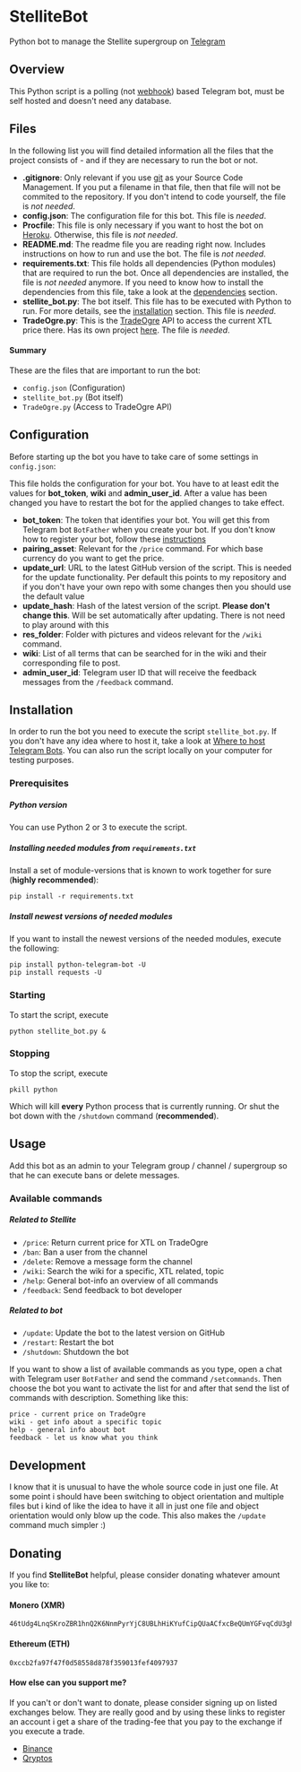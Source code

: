 # StelliteBot

Python bot to manage the Stellite supergroup on [Telegram](https://telegram.org)

## Overview
This Python script is a polling (not [webhook](https://github.com/python-telegram-bot/python-telegram-bot/wiki/Webhooks)) based Telegram bot, must be self hosted and doesn't need any database.

## Files
In the following list you will find detailed information all the files that the project consists of - and if they are necessary to run the bot or not.

- __.gitignore__: Only relevant if you use [git](https://git-scm.com) as your Source Code Management. If you put a filename in that file, then that file will not be commited to the repository. If you don't intend to code yourself, the file is _not needed_.
- __config.json__: The configuration file for this bot. This file is _needed_.
- __Procfile__: This file is only necessary if you want to host the bot on [Heroku](https://www.heroku.com). Otherwise, this file is _not needed_.
- __README.md__: The readme file you are reading right now. Includes instructions on how to run and use the bot. The file is _not needed_.
- __requirements.txt__: This file holds all dependencies (Python modules) that are required to run the bot. Once all dependencies are installed, the file is _not needed_ anymore. If you need to know how to install the dependencies from this file, take a look at the [dependencies](#dependencies) section.
- __stellite\_bot.py__: The bot itself. This file has to be executed with Python to run. For more details, see the [installation](#installation) section. This file is _needed_.
- __TradeOgre.py__: This is the [TradeOgre](https://tradeogre.com) API to access the current XTL price there. Has its own project [here](https://github.com/Endogen/TradeOgrePy). The file is _needed_. 

#### Summary
These are the files that are important to run the bot:

- `config.json` (Configuration)
- `stellite_bot.py` (Bot itself)
- `TradeOgre.py` (Access to TradeOgre API)

## Configuration
Before starting up the bot you have to take care of some settings in `config.json`:

This file holds the configuration for your bot. You have to at least edit the values for __bot_token__, __wiki__ and __admin_user_id__. After a value has been changed you have to restart the bot for the applied changes to take effect.

- __bot_token__: The token that identifies your bot. You will get this from Telegram bot `BotFather` when you create your bot. If you don't know how to register your bot, follow these [instructions](https://core.telegram.org/bots#3-how-do-i-create-a-bot)
- __pairing_asset__: Relevant for the `/price` command. For which base currency do you want to get the price.
- __update_url__: URL to the latest GitHub version of the script. This is needed for the update functionality. Per default this points to my repository and if you don't have your own repo with some changes then you should use the default value
- __update_hash__: Hash of the latest version of the script. __Please don't change this__. Will be set automatically after updating. There is not need to play around with this
- __res_folder__: Folder with pictures and videos relevant for the `/wiki` command.
- __wiki__: List of all terms that can be searched for in the wiki and their corresponding file to post.
- __admin_user_id__: Telegram user ID that will receive the feedback messages from the `/feedback` command. 

<a name="installation"></a>
## Installation
In order to run the bot you need to execute the script `stellite_bot.py`. If you don't have any idea where to host it, take a look at [Where to host Telegram Bots](https://github.com/python-telegram-bot/python-telegram-bot/wiki/Where-to-host-Telegram-Bots). You can also run the script locally on your computer for testing purposes.

### Prerequisites
##### Python version
You can use Python 2 or 3 to execute the script.

<a name="dependencies"></a>
##### Installing needed modules from `requirements.txt`
Install a set of module-versions that is known to work together for sure (__highly recommended__):
```shell
pip install -r requirements.txt
```

##### Install newest versions of needed modules
If you want to install the newest versions of the needed modules, execute the following:
```shell
pip install python-telegram-bot -U
pip install requests -U
```

### Starting
To start the script, execute
```shell
python stellite_bot.py &
```

### Stopping
To stop the script, execute
```shell
pkill python
```

Which will kill __every__ Python process that is currently running. Or shut the bot down with the `/shutdown` command (__recommended__).

## Usage
Add this bot as an admin to your Telegram group / channel / supergroup so that he can execute bans or delete messages.

### Available commands
##### Related to Stellite
- `/price`: Return current price for XTL on TradeOgre
- `/ban`: Ban a user from the channel
- `/delete`: Remove a message form the channel
- `/wiki`: Search the wiki for a specific, XTL related, topic
- `/help`: General bot-info an overview of all commands
- `/feedback`: Send feedback to bot developer

##### Related to bot
- `/update`: Update the bot to the latest version on GitHub
- `/restart`: Restart the bot
- `/shutdown`: Shutdown the bot

If you want to show a list of available commands as you type, open a chat with Telegram user `BotFather` and send the command `/setcommands`. Then choose the bot you want to activate the list for and after that send the list of commands with description. Something like this:
```
price - current price on TradeOgre
wiki - get info about a specific topic
help - general info about bot
feedback - let us know what you think
```

## Development
I know that it is unusual to have the whole source code in just one file. At some point i should have been switching to object orientation and multiple files but i kind of like the idea to have it all in just one file and object orientation would only blow up the code. This also makes the `/update` command much simpler :)

## Donating
If you find __StelliteBot__ helpful, please consider donating whatever amount you like to:

#### Monero (XMR)
```
46tUdg4LnqSKroZBR1hnQ2K6NnmPyrYjC8UBLhHiKYufCipQUaACfxcBeQUmYGFvqCdU3ghCpYq2o5Aqyj1nH6mfLVNka26
```

#### Ethereum (ETH)
```
0xccb2fa97f47f0d58558d878f359013fef4097937
```

#### How else can you support me?
If you can't or don't want to donate, please consider signing up on listed exchanges below. They are really good and by using these links to register an account i get a share of the trading-fee that you pay to the exchange if you execute a trade.

- [Binance](https://www.binance.com/?ref=16770868)
- [Qryptos](https://accounts.qryptos.com/sign-up?affiliate=wVZoZ4uG269520)